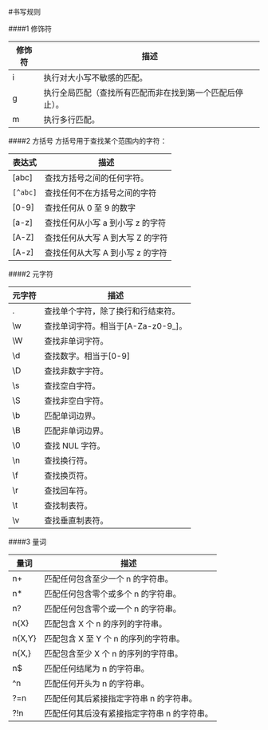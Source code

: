 #书写规则

####1 修饰符

|修饰符	|描述
|-|-|
|i |执行对大小写不敏感的匹配。
|g |执行全局匹配（查找所有匹配而非在找到第一个匹配后停止）。
|m |执行多行匹配。

####2 方括号
方括号用于查找某个范围内的字符：

|表达式|	描述
|-|-|
|[abc]|	查找方括号之间的任何字符。
|```[^abc]```|查找任何不在方括号之间的字符
|[0-9]|	查找任何从 0 至 9 的数字
|[a-z]|	查找任何从小写 a 到小写 z 的字符
|[A-Z]|	查找任何从大写 A 到大写 Z 的字符
|[A-z]|	查找任何从大写 A 到小写 z 的字符

####2 元字符

|元字符|	描述
|-|-|
|.|	查找单个字符，除了换行和行结束符。
|\w|	查找单词字符。相当于[A-Za-z0-9_]。
|\W|	查找非单词字符。
|\d|	查找数字。相当于[0-9]
|\D|	查找非数字字符。
|\s|	查找空白字符。
|\S|	查找非空白字符。
|\b|	匹配单词边界。
|\B|	匹配非单词边界。
|\0|	查找 NUL 字符。
|\n|	查找换行符。
|\f|	查找换页符。
|\r|	查找回车符。
|\t|	查找制表符。
|\v|	查找垂直制表符。

####3 量词

|量词	|描述
|-|-|
|n+|	匹配任何包含至少一个 n 的字符串。
|n*|	匹配任何包含零个或多个 n 的字符串。
|n?|	匹配任何包含零个或一个 n 的字符串。
|n{X}|	匹配包含 X 个 n 的序列的字符串。
|n{X,Y}|	匹配包含 X 至 Y 个 n 的序列的字符串。
|n{X,}|	匹配包含至少 X 个 n 的序列的字符串。
|n$|	匹配任何结尾为 n 的字符串。
|^n|	匹配任何开头为 n 的字符串。
|?=n|	匹配任何其后紧接指定字符串 n 的字符串。
|?!n|	匹配任何其后没有紧接指定字符串 n 的字符串。